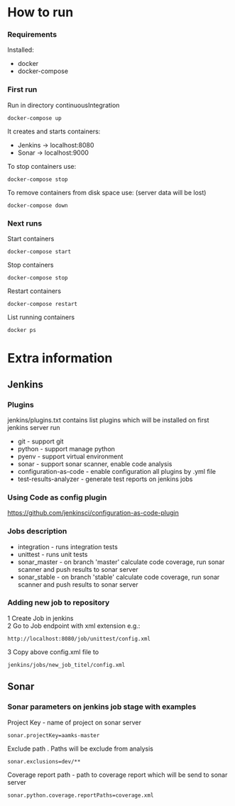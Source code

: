 # How to run
### Requirements 

Installed:
- docker
- docker-compose
 
### First run  
Run in directory continuousIntegration
```
docker-compose up
```
It creates and starts containers:
- Jenkins   -> localhost:8080
- Sonar     -> localhost:9000 

To stop containers use:
```
docker-compose stop
```

To remove containers from disk space use: (server data will be lost) 
```
docker-compose down 
``` 
### Next runs
Start containers
```
docker-compose start
```
Stop containers
```
docker-compose stop
```
Restart containers 
```
docker-compose restart
```
List running containers 
```
docker ps
```

# Extra information
## Jenkins  
### Plugins
jenkins/plugins.txt contains list plugins which will be installed on first jenkins server run

* git - support git  
* python - support manage python 
* pyenv - support virtual environment 
* sonar - support sonar scanner, enable code analysis 
* configuration-as-code - enable configuration all plugins by .yml file 
* test-results-analyzer - generate test reports on jenkins jobs


### Using Code as config plugin 
https://github.com/jenkinsci/configuration-as-code-plugin
### Jobs description   
* integration - runs integration tests
* unittest - runs unit tests
* sonar_master - on branch 'master' calculate code coverage, run sonar scanner and push results to sonar server 
* sonar_stable - on branch 'stable' calculate code coverage, run sonar scanner and push results to sonar server 

### Adding new job to repository 
1 Create Job in jenkins <br>
2 Go to Job endpoint with xml extension e.g.:
```
http://localhost:8080/job/unittest/config.xml
```
3 Copy above config.xml file to 
```
jenkins/jobs/new_job_titel/config.xml
```
## Sonar 
### Sonar parameters on jenkins job stage with examples
Project Key - name of project on sonar server 
```
sonar.projectKey=aamks-master
```
Exclude path . Paths will be exclude from analysis
```
sonar.exclusions=dev/**
```
Coverage report path - path to coverage report which will be send to sonar server  
```
sonar.python.coverage.reportPaths=coverage.xml
```